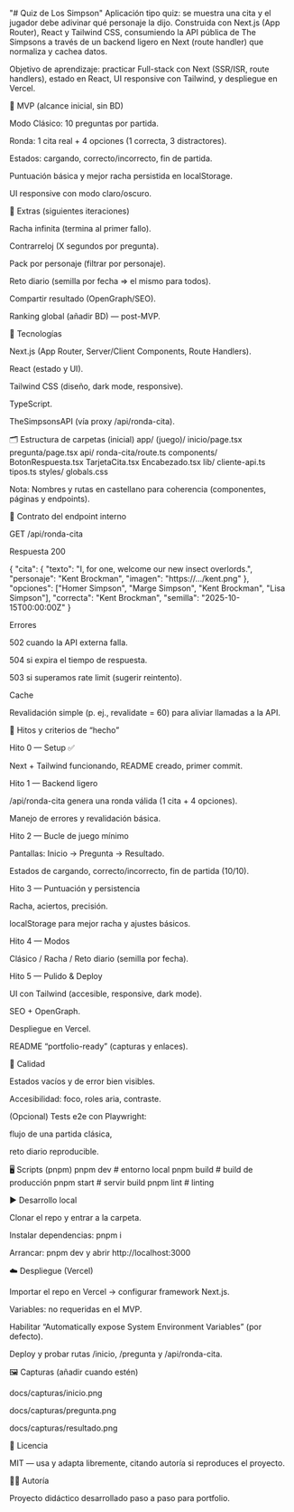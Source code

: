"# Quiz de Los Simpson" 
Aplicación tipo quiz: se muestra una cita y el jugador debe adivinar qué personaje la dijo. Construida con Next.js (App Router), React y Tailwind CSS, consumiendo la API pública de The Simpsons a través de un backend ligero en Next (route handler) que normaliza y cachea datos.

Objetivo de aprendizaje: practicar Full-stack con Next (SSR/ISR, route handlers), estado en React, UI responsive con Tailwind, y despliegue en Vercel.

🚀 MVP (alcance inicial, sin BD)

Modo Clásico: 10 preguntas por partida.

Ronda: 1 cita real + 4 opciones (1 correcta, 3 distractores).

Estados: cargando, correcto/incorrecto, fin de partida.

Puntuación básica y mejor racha persistida en localStorage.

UI responsive con modo claro/oscuro.

🌱 Extras (siguientes iteraciones)

Racha infinita (termina al primer fallo).

Contrarreloj (X segundos por pregunta).

Pack por personaje (filtrar por personaje).

Reto diario (semilla por fecha ⇒ el mismo para todos).

Compartir resultado (OpenGraph/SEO).

Ranking global (añadir BD) — post-MVP.

🧩 Tecnologías

Next.js (App Router, Server/Client Components, Route Handlers).

React (estado y UI).

Tailwind CSS (diseño, dark mode, responsive).

TypeScript.

TheSimpsonsAPI (vía proxy /api/ronda-cita).

🗂️ Estructura de carpetas (inicial)
app/
  (juego)/
    inicio/page.tsx
    pregunta/page.tsx
  api/
    ronda-cita/route.ts
components/
  BotonRespuesta.tsx
  TarjetaCita.tsx
  Encabezado.tsx
lib/
  cliente-api.ts
  tipos.ts
styles/
  globals.css


Nota: Nombres y rutas en castellano para coherencia (componentes, páginas y endpoints).

🔌 Contrato del endpoint interno

GET /api/ronda-cita

Respuesta 200

{
  "cita": {
    "texto": "I, for one, welcome our new insect overlords.",
    "personaje": "Kent Brockman",
    "imagen": "https://.../kent.png"
  },
  "opciones": ["Homer Simpson", "Marge Simpson", "Kent Brockman", "Lisa Simpson"],
  "correcta": "Kent Brockman",
  "semilla": "2025-10-15T00:00:00Z"
}


Errores

502 cuando la API externa falla.

504 si expira el tiempo de respuesta.

503 si superamos rate limit (sugerir reintento).

Cache

Revalidación simple (p. ej., revalidate = 60) para aliviar llamadas a la API.

🏁 Hitos y criterios de “hecho”

Hito 0 — Setup ✅

Next + Tailwind funcionando, README creado, primer commit.

Hito 1 — Backend ligero

/api/ronda-cita genera una ronda válida (1 cita + 4 opciones).

Manejo de errores y revalidación básica.

Hito 2 — Bucle de juego mínimo

Pantallas: Inicio → Pregunta → Resultado.

Estados de cargando, correcto/incorrecto, fin de partida (10/10).

Hito 3 — Puntuación y persistencia

Racha, aciertos, precisión.

localStorage para mejor racha y ajustes básicos.

Hito 4 — Modos

Clásico / Racha / Reto diario (semilla por fecha).

Hito 5 — Pulido & Deploy

UI con Tailwind (accesible, responsive, dark mode).

SEO + OpenGraph.

Despliegue en Vercel.

README “portfolio-ready” (capturas y enlaces).

🧪 Calidad

Estados vacíos y de error bien visibles.

Accesibilidad: foco, roles aria, contraste.

(Opcional) Tests e2e con Playwright:

flujo de una partida clásica,

reto diario reproducible.

🖥️ Scripts (pnpm)
pnpm dev       # entorno local
pnpm build     # build de producción
pnpm start     # servir build
pnpm lint      # linting

▶️ Desarrollo local

Clonar el repo y entrar a la carpeta.

Instalar dependencias: pnpm i

Arrancar: pnpm dev y abrir http://localhost:3000

☁️ Despliegue (Vercel)

Importar el repo en Vercel → configurar framework Next.js.

Variables: no requeridas en el MVP.

Habilitar “Automatically expose System Environment Variables” (por defecto).

Deploy y probar rutas /inicio, /pregunta y /api/ronda-cita.

🖼️ Capturas (añadir cuando estén)

docs/capturas/inicio.png

docs/capturas/pregunta.png

docs/capturas/resultado.png

📄 Licencia

MIT — usa y adapta libremente, citando autoría si reproduces el proyecto.

👩‍💻 Autoría

Proyecto didáctico desarrollado paso a paso para portfolio.